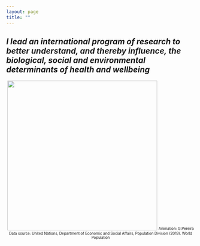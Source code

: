 ```yaml
---
layout: page
title: ""
---
```


## _I lead an international program of research to better understand, and thereby influence, the biological, social and environmental determinants of health and wellbeing_

  

<p align="center">
<img src="https://gavinfpereira.github.io/assets/childmortality.gif" width="400" height="400" />
<sub><sup>Animation: G.Pereira<br>Data source: United Nations, Department of Economic and Social Affairs, Population Division (2019). World Population </sup></sub>
</p>

